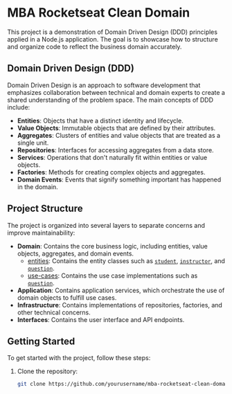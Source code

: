 # MBA Rocketseat Clean Domain

This project is a demonstration of Domain Driven Design (DDD) principles applied in a Node.js application. The goal is to showcase how to structure and organize code to reflect the business domain accurately.

## Domain Driven Design (DDD)

Domain Driven Design is an approach to software development that emphasizes collaboration between technical and domain experts to create a shared understanding of the problem space. The main concepts of DDD include:

- **Entities**: Objects that have a distinct identity and lifecycle.
- **Value Objects**: Immutable objects that are defined by their attributes.
- **Aggregates**: Clusters of entities and value objects that are treated as a single unit.
- **Repositories**: Interfaces for accessing aggregates from a data store.
- **Services**: Operations that don't naturally fit within entities or value objects.
- **Factories**: Methods for creating complex objects and aggregates.
- **Domain Events**: Events that signify something important has happened in the domain.

## Project Structure

The project is organized into several layers to separate concerns and improve maintainability:

- **Domain**: Contains the core business logic, including entities, value objects, aggregates, and domain events.
  - [entities](src/domain/entities/): Contains the entity classes such as [`student`](src/domain/entities/student.ts), [`instructor`](src/domain/entities/instructor.ts), and [`question`](src/domain/entities/question.ts).
  - [use-cases](src/domain/use-cases/): Contains the use case implementations such as [`question`](src/domain/use-cases/question.ts).
- **Application**: Contains application services, which orchestrate the use of domain objects to fulfill use cases.
- **Infrastructure**: Contains implementations of repositories, factories, and other technical concerns.
- **Interfaces**: Contains the user interface and API endpoints.

## Getting Started

To get started with the project, follow these steps:

1. Clone the repository:
   ```bash
   git clone https://github.com/yourusername/mba-rocketseat-clean-domain.git